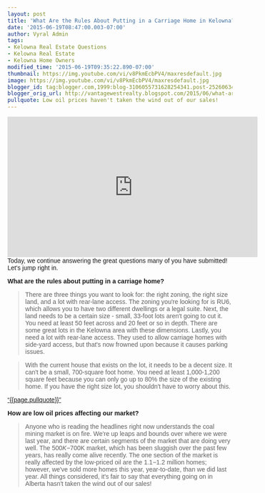 ```yaml
---
layout: post
title: 'What Are the Rules About Putting in a Carriage Home in Kelowna? '
date: '2015-06-19T08:47:00.003-07:00'
author: Vyral Admin
tags:
- Kelowna Real Estate Questions
- Kelowna Real Estate
- Kelowna Home Owners
modified_time: '2015-06-19T09:35:22.890-07:00'
thumbnail: https://img.youtube.com/vi/v8PkmEcbPV4/maxresdefault.jpg
image: https://img.youtube.com/vi/v8PkmEcbPV4/maxresdefault.jpg
blogger_id: tag:blogger.com,1999:blog-3106055731628254341.post-2526063465535695321
blogger_orig_url: http://vantagewestrealty.blogspot.com/2015/06/what-are-rules-about-putting-in.html
pullquote: Low oil prices haven't taken the wind out of our sales!
---
```


<iframe allowfullscreen="" frameborder="0" height="315" src="https://www.youtube.com/embed/v8PkmEcbPV4" width="560"></iframe> <!--end--> <span style="font-family: Arial, Helvetica, sans-serif;">
Today, we continue answering the great questions many of you have submitted! Let's jump right in.

**What are the rules about putting in a carriage home?**

>There are three things you want to look for: the right zoning, the right size land, and a lot with rear-lane access. The zoning you're looking for is RU6, which allows you to have two different dwellings or a legal suite. Next, the land needs to be a certain size - small, 33-foot lots aren't going to cut it. You need at least 50 feet across and 20 feet or so in depth. There are some great lots in the Kelowna area with these dimensions. Lastly, you need a lot with rear-lane access. They used to allow carriage homes with side-yard access, but that's now frowned upon because it causes parking issues.

>With the current house that exists on the lot, it needs to be a decent size. It can't be a small, 700-square foot home. You need at least 1,000-1,200 square feet because you can only go up to 80% the size of the existing home. If you have the right size lot, you shouldn't have to worry about this.


<a href="https://twitter.com/home/?status={{page.pullquote}}%20{{site.url}}{{page.url}}%20via%40{{site.data.settings.socials.twitter | remove: 'https://twitter.com/'}}" target='_blank' class="pullquote">&#8220;{{page.pullquote}}&#8221;</a>

**How are low oil prices affecting our market?**

>Anyone who is reading the headlines right now understands the coal mining market is on fire. We're up leaps and bounds over where we were last year, and there are certain segments of the market that are doing very well. The $500K-$700K market, which has been sluggish over the past few years, has really come alive recently. The one section of the market is really affected by the low-priced oil are the $1.1-$1.2 million homes; however, we've sold more homes this year, year-to-date, than we did last year. All things considered, it's fair to say that everything going on in Alberta hasn't taken the wind out of our sales!
